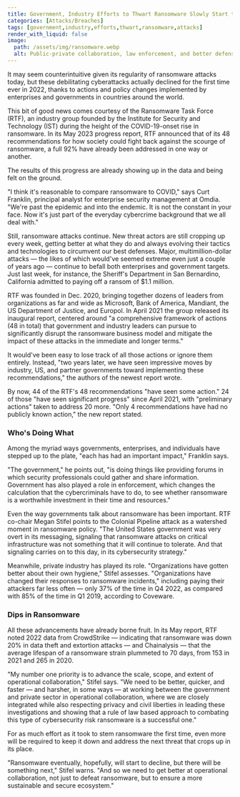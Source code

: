 ```yaml
---
title: Government, Industry Efforts to Thwart Ransomware Slowly Start to Pay Off
categories: [Attacks/Breaches]
tags: [government,industry,efforts,thwart,ransomware,attacks]
render_with_liquid: false
image:
  path: /assets/img/ransomware.webp
  alt: Public-private collaboration, law enforcement, and better defenses are helping make inroads in the war against ransomware, according to the Ransomware Task Force.
---
```


It may seem counterintuitive given its regularity of ransomware attacks today, but these debilitating cyberattacks actually declined for the first time ever in 2022, thanks to actions and policy changes implemented by enterprises and governments in countries around the world.

This bit of good news comes courtesy of the Ransomware Task Force (RTF), an industry group founded by the Institute for Security and Technology (IST) during the height of the COVID-19-onset rise in ransomware. In its May 2023 progress report, RTF announced that of its 48 recommendations for how society could fight back against the scourge of ransomware, a full 92% have already been addressed in one way or another.

The results of this progress are already showing up in the data and being felt on the ground.

"I think it's reasonable to compare ransomware to COVID," says Curt Franklin, principal analyst for enterprise security management at Omdia. "We're past the epidemic and into the endemic. It is not the constant in your face. Now it's just part of the everyday cybercrime background that we all deal with."

Still, ransomware attacks continue. New threat actors are still cropping up every week, getting better at what they do and always evolving their tactics and technologies to circumvent our best defenses. Major, multimillion-dollar attacks — the likes of which would've seemed extreme even just a couple of years ago — continue to befall both enterprises and government targets. Just last week, for instance, the Sheriff's Department in San Bernardino, California admitted to paying off a ransom of $1.1 million.

RTF was founded in Dec. 2020, bringing together dozens of leaders from organizations as far and wide as Microsoft, Bank of America, Mandiant, the US Department of Justice, and Europol. In April 2021 the group released its inaugural report, centered around "a comprehensive framework of actions (48 in total) that government and industry leaders can pursue to significantly disrupt the ransomware business model and mitigate the impact of these attacks in the immediate and longer terms."

It would've been easy to lose track of all those actions or ignore them entirely. Instead, "two years later, we have seen impressive moves by industry, US, and partner governments toward implementing these recommendations," the authors of the newest report wrote.

By now, 44 of the RTF's 48 recommendations "have seen some action." 24 of those "have seen significant progress" since April 2021, with "preliminary actions" taken to address 20 more. "Only 4 recommendations have had no publicly known action," the new report stated.

### Who's Doing What

Among the myriad ways governments, enterprises, and individuals have stepped up to the plate, "each has had an important impact," Franklin says.

"The government," he points out, "is doing things like providing forums in which security professionals could gather and share information. Government has also played a role in enforcement, which changes the calculation that the cybercriminals have to do, to see whether ransomware is a worthwhile investment in their time and resources."

Even the way governments talk about ransomware has been important. RTF co-chair Megan Stifel points to the Colonial Pipeline attack as a watershed moment in ransomware policy. "The United States government was very overt in its messaging, signaling that ransomware attacks on critical infrastructure was not something that it will continue to tolerate. And that signaling carries on to this day, in its cybersecurity strategy."

Meanwhile, private industry has played its role. "Organizations have gotten better about their own hygiene," Stifel assesses. "Organizations have changed their responses to ransomware incidents," including paying their attackers far less often — only 37% of the time in Q4 2022, as compared with 85% of the time in Q1 2019, according to Coveware.

### Dips in Ransomware

All these advancements have already borne fruit. In its May report, RTF noted 2022 data from CrowdStrike — indicating that ransomware was down 20% in data theft and extortion attacks — and Chainalysis — that the average lifespan of a ransomware strain plummeted to 70 days, from 153 in 2021 and 265 in 2020.

"My number one priority is to advance the scale, scope, and extent of operational collaboration," Stifel says. "We need to be better, quicker, and faster — and harsher, in some ways — at working between the government and private sector in operational collaboration, where we are closely integrated while also respecting privacy and civil liberties in leading these investigations and showing that a rule of law based approach to combating this type of cybersecurity risk ransomware is a successful one."

For as much effort as it took to stem ransomware the first time, even more will be required to keep it down and address the next threat that crops up in its place.

"Ransomware eventually, hopefully, will start to decline, but there will be something next," Stifel warns. "And so we need to get better at operational collaboration, not just to defeat ransomware, but to ensure a more sustainable and secure ecosystem."